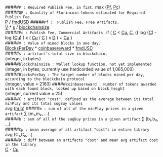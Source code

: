 #####`P : Required Publish Fee, in fiat.`
max ([Pf](https://github.com/dloa/sdk/blob/master/formulae.md#pf---publish-fee-free-artifacts), [Pc](https://github.com/dloa/sdk/blob/master/formulae.md/master#pc--publish-fee-commercial-artifacts))  
#####`QP : Quantity of Florincoin tokens estimated for Required Publish Fee.`  
[P](https://github.com/dloa/sdk/blob/master/formulae.md/master#p--required-publish-fee-in-fiat) / [fmdUSD](https://api.alexandria.io/flo-market-data/v1/getAll)	
#####`Pf :	Publish Fee, Free Artifacts.`  
[V](https://github.com/dloa/sdk/blob/master/formulae.md/master#v1d--blocksperday--coinbasevalue--weighted_usd) * [s](https://github.com/dloa/sdk/blob/master/formulae.md/master#s--artifacts-total-size-in-blockchain-integer-in-bytes) / [blockchainsize](https://github.com/dloa/sdk/blob/master/formulae.md/master#blockchainsize--wallet-lookup-function-not-yet-implemented-currently-use-hardcorded-value-of-1065000-integer-in-bytes)	 
#####`Pc : Publish Fee, Commercial Artifacts.`
if ( [C](https://github.com/dloa/sdk/blob/master/formulae.md/master#c--artifact-cost-defined-as-the-average-between-its-total-minplay-and-its-total-sugbuy-values) < [Cµ](https://github.com/dloa/sdk/blob/master/formulae.md/master#cµ--mean-average-of-all-artifact-costs-in-entire-library), [C](https://github.com/dloa/sdk/blob/master/formulae.md/master#c--artifact-cost-defined-as-the-average-between-its-total-minplay-and-its-total-sugbuy-values), (( log ([C](https://github.com/dloa/sdk/blob/master/formulae.md/master#c--artifact-cost-defined-as-the-average-between-its-total-minplay-and-its-total-sugbuy-values)) - log ([Cµ](https://github.com/dloa/sdk/blob/master/formulae.md/master#cµ--mean-average-of-all-artifact-costs-in-entire-library)) ) x ( [Cµ](https://github.com/dloa/sdk/blob/master/formulae.md/master#cµ--mean-average-of-all-artifact-costs-in-entire-library) / [C](https://github.com/dloa/sdk/blob/master/formulae.md/master#c--artifact-cost-defined-as-the-average-between-its-total-minplay-and-its-total-sugbuy-values) ) x [D](https://github.com/dloa/sdk/blob/master/formulae.md/master#d--diff-between-an-artifacts-cost-and-mean-avg-artifact-cost-in-the-library) ) + [Cµ](https://github.com/dloa/sdk/blob/master/formulae.md/master#cµ--mean-average-of-all-artifact-costs-in-entire-library) )	 
#####`V : Value of mined blocks in one day.`  
[BlocksPerDay](https://github.com/dloa/sdk/blob/master/formulae.md/master#blocksperday--known-variable-integer-currently-2160) * [coinbasereward](https://github.com/dloa/sdk/blob/master/formulae.md/master#coinbasereward--known-variable-based-on-block-height-integer-currently-25) * [fmdUSD](https://api.alexandria.io/flo-market-data/v1/getAll)	 
#####`s : artifact's total size in blockchain.`  
(integer, in bytes)  
#####`blockchainsize : Wallet lookup function, not yet implemented`  
(integer, in bytes; currently use hardcorded value of 1,065,000)  
#####`BlocksPerDay : The target number of blocks mined per day, according to the blockchain protocol`  
(integer, value = 2160)
#####`coinbasereward : Number of tokens awarded with each found block, looked up based on block height`  
(integer, current value = 25)  
#####`C : artifact "cost", defined as the average between its total minPlay and its total sugBuy values`  
avg ([m](https://github.com/dloa/sdk/blob/master/formulae.md/master#m--sum-of-all-of-the-minplay-prices-in-a-given-artifact),[b](https://github.com/dloa/sdk/blob/master/formulae.md/master#b--sum-of-all-of-the-sugbuy-prices-in-a-given-artifact))
#####`m : sum of all of the minPlay prices in a given artifact`
∑ (m₁,m₂, ...)  
#####`b : sum of all of the sugBuy prices in a given artifact`
∑ (b₁,b₂, ...)	 
#####`Cµ : mean average of all artifact "cost"s in entire library`  
avg (C₁,C₂,...)  
#####`D : diff between an artifacts "cost" and mean avg artifact cost in the library`  
[C](https://github.com/dloa/sdk/blob/master/formulae.md/master#c--artifact-cost-defined-as-the-average-between-its-total-minplay-and-its-total-sugbuy-values) - [Cµ](https://github.com/dloa/sdk/blob/master/formulae.md/master#cµ--mean-average-of-all-artifact-costs-in-entire-library)  
